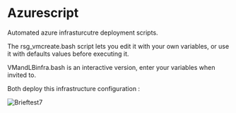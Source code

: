 # Azurescript

Automated azure infrasturcutre deployment scripts.

The rsg_vmcreate.bash script lets you edit it with your own variables, or use it with defaults values before executing it.

VMandLBinfra.bash is an interactive version, enter your variables when invited to. 

Both deploy this infrastructure configuration :

![Brieftest7](https://user-images.githubusercontent.com/93102912/229312285-b1c495e7-d794-4cd7-a232-776637e32321.png)
